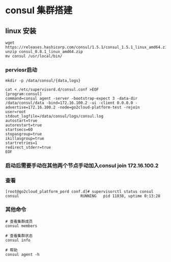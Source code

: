 # consul 集群搭建


## linux 安装

```shell
wget https://releases.hashicorp.com/consul/1.5.1/consul_1.5.1_linux_amd64.zip
unzip consul_0.8.1_linux_amd64.zip
mv consul /usr/local/bin/

```

### perviosr启动

```
mkdir -p /data/consul/{data,logs}

cat < /etc/supervisord.d/consul.conf >EOF
[program:consul]
command=consul agent -server -bootstrap-expect 3 -data-dir /data/consul/data -bind=172.16.100.2 -ui -client 0.0.0.0 -advertise=172.16.100.2 -node=go2cloud-platform-test -rejoin
user=root
stdout_logfile=/data/consul/logs/consul.log
autostart=true
autorestart=true
startsecs=60
stopasgroup=true
ikillasgroup=true
startretries=1
redirect_stderr=true
EOF

```

### 启动后需要手动在其他两个节点手动加入consul join 172.16.100.2


### 查看

```
[root@go2cloud_platform_pord conf.d]# supervisorctl status consul
consul                           RUNNING   pid 11838, uptime 0:13:28

```

### 其他命令


```
# 查看集群成员
consul members

# 查看集群状态
consul info

# 帮助
consul agent -h

```
